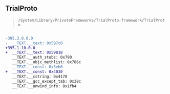 ## TrialProto

> `/System/Library/PrivateFrameworks/TrialProto.framework/TrialProto`

```diff

-395.2.0.0.0
-  __TEXT.__text: 0x597c0
+395.1.10.0.0
+  __TEXT.__text: 0x59818
   __TEXT.__auth_stubs: 0x790
   __TEXT.__objc_methlist: 0x786c
-  __TEXT.__const: 0x3eb0
+  __TEXT.__const: 0x4030
   __TEXT.__cstring: 0x4178
   __TEXT.__gcc_except_tab: 0x38c
   __TEXT.__unwind_info: 0x1fb4

```
